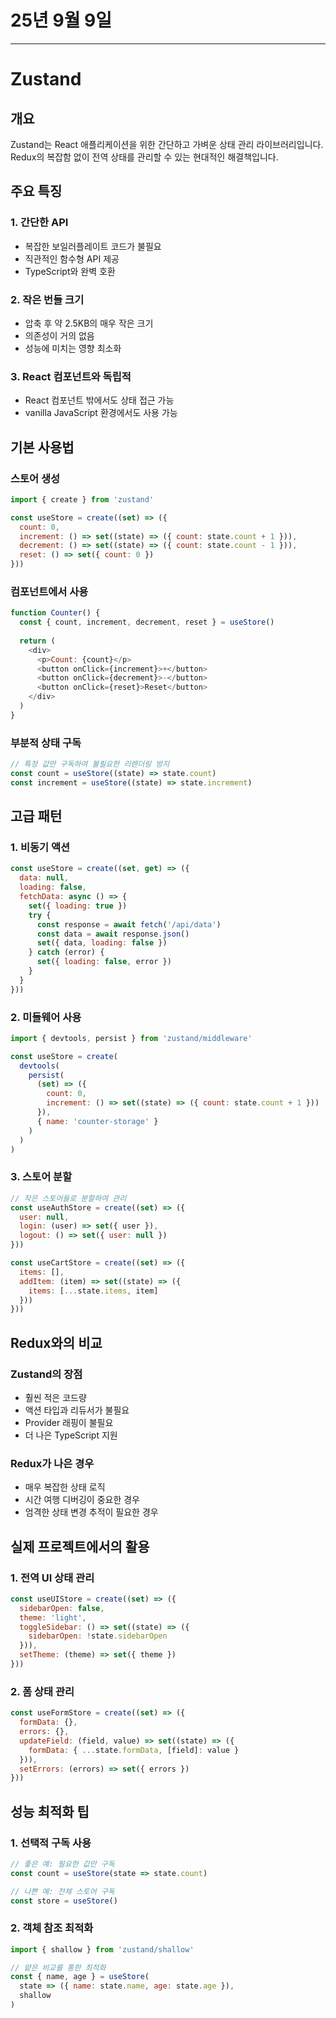 # 25년 9월 9일


---

# Zustand

## 개요
Zustand는 React 애플리케이션을 위한 간단하고 가벼운 상태 관리 라이브러리입니다. Redux의 복잡함 없이 전역 상태를 관리할 수 있는 현대적인 해결책입니다.

## 주요 특징

### 1. 간단한 API
- 복잡한 보일러플레이트 코드가 불필요
- 직관적인 함수형 API 제공
- TypeScript와 완벽 호환

### 2. 작은 번들 크기
- 압축 후 약 2.5KB의 매우 작은 크기
- 의존성이 거의 없음
- 성능에 미치는 영향 최소화

### 3. React 컴포넌트와 독립적
- React 컴포넌트 밖에서도 상태 접근 가능
- vanilla JavaScript 환경에서도 사용 가능

## 기본 사용법

### 스토어 생성
```javascript
import { create } from 'zustand'

const useStore = create((set) => ({
  count: 0,
  increment: () => set((state) => ({ count: state.count + 1 })),
  decrement: () => set((state) => ({ count: state.count - 1 })),
  reset: () => set({ count: 0 })
}))
```

### 컴포넌트에서 사용
```javascript
function Counter() {
  const { count, increment, decrement, reset } = useStore()
  
  return (
    <div>
      <p>Count: {count}</p>
      <button onClick={increment}>+</button>
      <button onClick={decrement}>-</button>
      <button onClick={reset}>Reset</button>
    </div>
  )
}
```

### 부분적 상태 구독
```javascript
// 특정 값만 구독하여 불필요한 리렌더링 방지
const count = useStore((state) => state.count)
const increment = useStore((state) => state.increment)
```

## 고급 패턴

### 1. 비동기 액션
```javascript
const useStore = create((set, get) => ({
  data: null,
  loading: false,
  fetchData: async () => {
    set({ loading: true })
    try {
      const response = await fetch('/api/data')
      const data = await response.json()
      set({ data, loading: false })
    } catch (error) {
      set({ loading: false, error })
    }
  }
}))
```

### 2. 미들웨어 사용
```javascript
import { devtools, persist } from 'zustand/middleware'

const useStore = create(
  devtools(
    persist(
      (set) => ({
        count: 0,
        increment: () => set((state) => ({ count: state.count + 1 }))
      }),
      { name: 'counter-storage' }
    )
  )
)
```

### 3. 스토어 분할
```javascript
// 작은 스토어들로 분할하여 관리
const useAuthStore = create((set) => ({
  user: null,
  login: (user) => set({ user }),
  logout: () => set({ user: null })
}))

const useCartStore = create((set) => ({
  items: [],
  addItem: (item) => set((state) => ({ 
    items: [...state.items, item] 
  }))
}))
```

## Redux와의 비교

### Zustand의 장점
- 훨씬 적은 코드량
- 액션 타입과 리듀서가 불필요
- Provider 래핑이 불필요
- 더 나은 TypeScript 지원

### Redux가 나은 경우
- 매우 복잡한 상태 로직
- 시간 여행 디버깅이 중요한 경우
- 엄격한 상태 변경 추적이 필요한 경우

## 실제 프로젝트에서의 활용

### 1. 전역 UI 상태 관리
```javascript
const useUIStore = create((set) => ({
  sidebarOpen: false,
  theme: 'light',
  toggleSidebar: () => set((state) => ({ 
    sidebarOpen: !state.sidebarOpen 
  })),
  setTheme: (theme) => set({ theme })
}))
```

### 2. 폼 상태 관리
```javascript
const useFormStore = create((set) => ({
  formData: {},
  errors: {},
  updateField: (field, value) => set((state) => ({
    formData: { ...state.formData, [field]: value }
  })),
  setErrors: (errors) => set({ errors })
}))
```

## 성능 최적화 팁

### 1. 선택적 구독 사용
```javascript
// 좋은 예: 필요한 값만 구독
const count = useStore(state => state.count)

// 나쁜 예: 전체 스토어 구독
const store = useStore()
```

### 2. 객체 참조 최적화
```javascript
import { shallow } from 'zustand/shallow'

// 얕은 비교를 통한 최적화
const { name, age } = useStore(
  state => ({ name: state.name, age: state.age }),
  shallow
)
```

